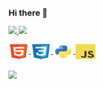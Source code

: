 ### Hi there 👋
<div>
  <a href="https://github.com/vangoncalves">
  <img height="180em" src="https://github-readme-stats.vercel.app/api?username=vangoncalves&show_icons=true&theme=dark&include_all_commits=true&count_private=true"/>
  <img height="180em" src="https://github-readme-stats.vercel.app/api/top-langs/?username=vangoncalves&layout=compact&langs_count=7&theme=dark"/>
</div>

<div style="display: inline_block"><br>
  <img align="center" alt="jj-HTML" height="30" width="40" src="https://raw.githubusercontent.com/devicons/devicon/master/icons/html5/html5-original.svg">
  <img align="center" alt="jj-CSS" height="30" width="40" src="https://raw.githubusercontent.com/devicons/devicon/master/icons/css3/css3-original.svg">
  <img align="center" alt="jj-Python" height="30" width="40" src="https://raw.githubusercontent.com/devicons/devicon/master/icons/python/python-original.svg">
  <img align="center" alt="jj-JavaScript" height="30" width="40" src="https://raw.githubusercontent.com/devicons/devicon/master/icons/javascript/javascript-original.svg">
</div>

###

<div>
  <a href = "mailto:contatovangoncalvesilva@gmail.com"><img src="https://img.shields.io/badge/Gmail-D14836?style=for-the-badge&logo=gmail&logoColor=white" target="_blank"></a>
</div>
